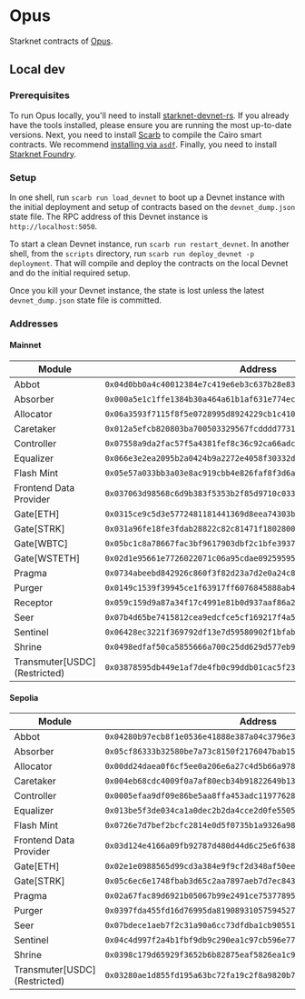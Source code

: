 # Opus

Starknet contracts of [Opus](https://opus.money).

## Local dev

### Prerequisites

To run Opus locally, you'll need to install [starknet-devnet-rs](https://github.com/0xSpaceShard/starknet-devnet-rs). If you already have the tools installed, please ensure you are running the most up-to-date versions. Next, you need to install [Scarb](https://docs.swmansion.com/scarb/docs.html) to compile the Cairo smart contracts. We recommend [installing via `asdf`](https://docs.swmansion.com/scarb/download.html#install-via-asdf). Finally, you need to install [Starknet Foundry](https://github.com/foundry-rs/starknet-foundry).

### Setup

In one shell, run `scarb run load_devnet` to boot up a Devnet instance with the initial deployment and setup of contracts based on the `devnet_dump.json` state file. The RPC address of this Devnet instance is `http://localhost:5050`.

To start a clean Devnet instance, run `scarb run restart_devnet`. In another shell, from the `scripts` directory, run `scarb run deploy_devnet -p deployment`. That will compile and deploy the contracts on the local Devnet and do the initial required setup.

Once you kill your Devnet instance, the state is lost unless the latest `devnet_dump.json` state file is committed. 

### Addresses

#### Mainnet

| Module | Address |
| ------ | --------|
| Abbot       | `0x04d0bb0a4c40012384e7c419e6eb3c637b28e8363fb66958b60d90505b9c072f` |
| Absorber    | `0x000a5e1c1ffe1384b30a464a61b1af631e774ec52c0e7841b9b5f02c6a729bc0` |
| Allocator   | `0x06a3593f7115f8f5e0728995d8924229cb1c4109ea477655bad281b36a760f41` |
| Caretaker   | `0x012a5efcb820803ba700503329567fcdddd7731e0d05e06217ed1152f956dbb0` |
| Controller  | `0x07558a9da2fac57f5a4381fef8c36c92ca66adc20978063982382846f72a4448` |
| Equalizer   | `0x066e3e2ea2095b2a0424b9a2272e4058f30332df5ff226518d19c20d3ab8e842` |
| Flash Mint  | `0x05e57a033bb3a03e8ac919cbb4e826faf8f3d6a58e76ff7a13854ffc78264681` |
| Frontend Data Provider | `0x037063d98568c6d9b383f5353b2f85d9710c0338ef8c49c15700e68d046da430` |
| Gate[ETH]   | `0x0315ce9c5d3e5772481181441369d8eea74303b9710a6c72e3fcbbdb83c0dab1` |
| Gate[STRK]  | `0x031a96fe18fe3fdab28822c82c81471f1802800723c8f3e209f1d9da53bc637d` |
| Gate[WBTC]  | `0x05bc1c8a78667fac3bf9617903dbf2c1bfe3937e1d37ada3d8b86bf70fb7926e` |
| Gate[WSTETH] | `0x02d1e95661e7726022071c06a95cdae092595954096c373cde24a34bb3984cbf` |
| Pragma      | `0x0734abeebd842926c860f3f82d23a7d2e0a24c8756d7f6b88a7456dc95a7e0fd` |
| Purger      | `0x0149c1539f39945ce1f63917ff6076845888ab40e9327640cb78dcaebfed42e4` |
| Receptor    | `0x059c159d9a87a34f17c4991e81b0d937aaf86a29f682ce0951536265bd6a1678` |
| Seer        | `0x07b4d65be7415812cea9edcfce5cf169217f4a53fce84e693fe8efb5be9f0437` |
| Sentinel    | `0x06428ec3221f369792df13e7d59580902f1bfabd56a81d30224f4f282ba380cd` |
| Shrine      | `0x0498edfaf50ca5855666a700c25dd629d577eb9afccdf3b5977aec79aee55ada` |
| Transmuter[USDC] (Restricted) | `0x03878595db449e1af7de4fb0c99ddb01cac5f23f9eb921254f4b0723a64a23cb` |


#### Sepolia

| Module | Address |
| ------ | --------|
| Abbot       | `0x04280b97ecb8f1e0536e41888e387a04c3796e393f7086e5e24d61614927bc30` |
| Absorber    | `0x05cf86333b32580be7a73c8150f2176047bab151df7506b6e30217594798fab5` |
| Allocator   | `0x00dd24daea0f6cf5ee0a206e6a27c4d5b66a978f19e3a4877de23ab5a76f905d` |
| Caretaker   | `0x004eb68cdc4009f0a7af80ecb34b91822649b139713e7e9eb9b11b10ee47aada` |
| Controller  | `0x0005efaa9df09e86be5aa8ffa453adc11977628ddc0cb493625ca0f3caaa94b2` |
| Equalizer   | `0x013be5f3de034ca1a0dec2b2da4cce2d0fe5505511cbea7a309979c45202d052` |
| Flash Mint  | `0x0726e7d7bef2bcfc2814e0d5f0735b1a9326a98f2307a5edfda8db82d60d3f5f` |
| Frontend Data Provider | `0x03d124e4166a09fb92787d480d44d6c25e6f638f706f8ae4074ee2766b634293` |
| Gate[ETH]   | `0x02e1e0988565d99cd3a384e9f9cf2d348af50ee1ad549880aa37ba625e8c98d6` |
| Gate[STRK]  | `0x05c6ec6e1748fbab3d65c2aa7897aeb7d7ec843331c1a469666e162da735fd5f` |
| Pragma      | `0x02a67fac89d6921b05067b99e2491ce753778958ec89b0b0221b22c16a3073f7` |
| Purger      | `0x0397fda455fd16d76995da81908931057594527b46cc99e12b8e579a9127e372` |
| Seer        | `0x07bdece1aeb7f2c31a90a6cc73dfdba1cb9055197cca24b6117c9e0895a1832d` |
| Sentinel    | `0x04c4d997f2a4b1fbf9db9c290ea1c97cb596e7765e058978b25683efd88e586d` |
| Shrine      | `0x0398c179d65929f3652b6b82875eaf5826ea1c9a9dd49271e0d749328186713e` |
| Transmuter[USDC] (Restricted) | `0x03280ae1d855fd195a63bc72fa19c2f8a9820b7871f34eff13e3841ff7388c81` |